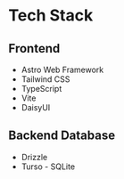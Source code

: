 # Tech Stack

## Frontend

- Astro Web Framework
- Tailwind CSS
- TypeScript
- Vite
- DaisyUI

## Backend Database

- Drizzle
- Turso - SQLite

